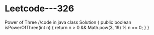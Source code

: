 # Leetcode---326
Power of Three
//code in java 
class Solution {
  public boolean isPowerOfThree(int n) {
    return n > 0 && Math.pow(3, 19) % n == 0;
  }
}
